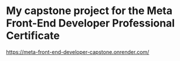 # My capstone project for the Meta Front-End Developer Professional Certificate
https://meta-front-end-developer-capstone.onrender.com/
